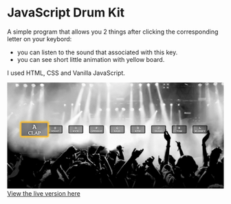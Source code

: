 # JavaScript Drum Kit

A simple program that allows you 2 things after clicking the corresponding letter on your keybord:
- you can listen to the sound that associated with this key.
- you can see short little animation with yellow board.

I used HTML, CSS and Vanilla JavaScript.

[![](https://github.com/veranika-isakova/drum-music/blob/master/images/screenshot.png?raw=true)](https://github.com/veranika-isakova/drum-music/blob/master/images/screenshot.png?raw=true)
[View the live version here](https://veranika-isakova.github.io/drum-music)
